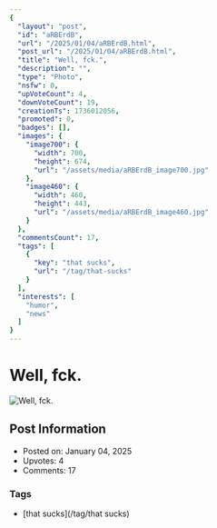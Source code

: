 ```yaml
---
{
  "layout": "post",
  "id": "aRBErdB",
  "url": "/2025/01/04/aRBErdB.html",
  "post_url": "/2025/01/04/aRBErdB.html",
  "title": "Well, fck.",
  "description": "",
  "type": "Photo",
  "nsfw": 0,
  "upVoteCount": 4,
  "downVoteCount": 19,
  "creationTs": 1736012056,
  "promoted": 0,
  "badges": [],
  "images": {
    "image700": {
      "width": 700,
      "height": 674,
      "url": "/assets/media/aRBErdB_image700.jpg"
    },
    "image460": {
      "width": 460,
      "height": 443,
      "url": "/assets/media/aRBErdB_image460.jpg"
    }
  },
  "commentsCount": 17,
  "tags": [
    {
      "key": "that sucks",
      "url": "/tag/that-sucks"
    }
  ],
  "interests": [
    "humor",
    "news"
  ]
}
---
```


# Well, fck.

![Well, fck.](/assets/media/aRBErdB_image700.jpg)

## Post Information

- Posted on: January 04, 2025
- Upvotes: 4
- Comments: 17

### Tags

- [that sucks](/tag/that sucks)
